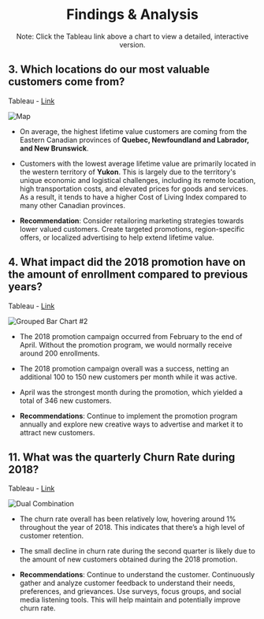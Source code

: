 <h1 align="center">Findings & Analysis</h1>



<p align="center">Note: Click the Tableau link above a chart to view a detailed, interactive version.</p> 

## 3. Which locations do our most valuable customers come from?

Tableau - [Link](https://public.tableau.com/views/Workbook2_CustomerFlightsProject/Map?:language=en-US&:sid=&:redirect=auth&:display_count=n&:origin=viz_share_link)

![Map](https://github.com/user-attachments/assets/115efc3e-3fb9-4696-a1ba-d6d672342e0c)

- On average, the highest lifetime value customers are coming from the Eastern Canadian provinces of **Quebec, Newfoundland and Labrador, and New Brunswick**.
  
- Customers with the lowest average lifetime value are primarily located in the western territory of **Yukon**. This is largely due to the territory's unique economic and logistical challenges, including its remote location, high transportation costs, and elevated prices for goods and services. As a result, it tends to have a higher Cost of Living Index compared to many other Canadian provinces.

- **Recommendation**: Consider retailoring marketing strategies towards lower valued customers. Create targeted promotions, region-specific offers, or localized advertising to help extend lifetime value. 

## 4. What impact did the 2018 promotion have on the amount of enrollment compared to previous years?

Tableau - [Link](https://public.tableau.com/views/Workbook2_CustomerFlightsProject/GroupedBarChart2?:language=en-US&:sid=&:display_count=n&:origin=viz_share_link)

![Grouped Bar Chart #2](https://github.com/rml-lee/MYSQL-Tableau-Customer-Flights-Project/assets/160198611/aae5f1e2-57e3-4110-967e-edb059aa61dd)

- The 2018 promotion campaign occurred from February to the end of April. Without the promotion program, we would normally receive around 200 enrollments. 

- The 2018 promotion campaign overall was a success, netting an additional 100 to 150 new customers per month while it was active.

- April was the strongest month during the promotion, which yielded a total of 346 new customers. 

- **Recommendations**: Continue to implement the promotion program annually and explore new creative ways to advertise and market it to attract new customers.


## 11. What was the quarterly Churn Rate during 2018?

Tableau - [Link](https://public.tableau.com/views/Workbook2_CustomerFlightsProject/DualCombination?:language=en-US&:sid=&:display_count=n&:origin=viz_share_link)

![Dual Combination](https://github.com/rml-lee/MYSQL-Tableau-Customer-Flights-Project/assets/160198611/02ff4248-7db4-453a-90a1-80d579626c3f)

- The churn rate overall has been relatively low, hovering around 1% throughout the year of 2018. This indicates that there’s a high level of customer retention.
  
- The small decline in churn rate during the second quarter is likely due to the amount of new customers obtained during the 2018 promotion.
  
- **Recommendations**: Continue to understand the customer. Continuously gather and analyze customer feedback to understand their needs, preferences, and grievances. Use surveys, focus groups, and social media listening tools. This will help maintain and potentially improve churn rate.

